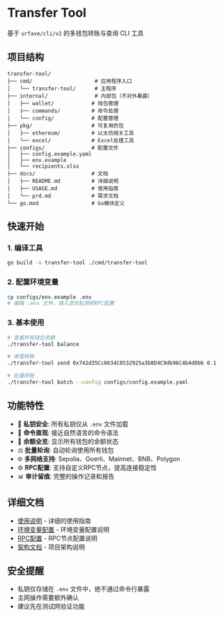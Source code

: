 # Transfer Tool

基于 `urfave/cli/v2` 的多钱包转账与查询 CLI 工具

## 项目结构

```
transfer-tool/
├── cmd/                    # 应用程序入口
│   └── transfer-tool/      # 主程序
├── internal/               # 内部包（不对外暴露）
│   ├── wallet/            # 钱包管理
│   ├── commands/          # 命令处理
│   └── config/            # 配置管理
├── pkg/                   # 可复用的包
│   ├── ethereum/          # 以太坊相关工具
│   └── excel/             # Excel处理工具
├── configs/               # 配置文件
│   ├── config.example.yaml
│   ├── env.example
│   └── recipients.xlsx
├── docs/                  # 文档
│   ├── README.md          # 详细说明
│   ├── USAGE.md           # 使用指南
│   └── prd.md             # 需求文档
└── go.mod                 # Go模块定义
```

## 快速开始

### 1. 编译工具

```bash
go build -o transfer-tool ./cmd/transfer-tool
```

### 2. 配置环境变量

```bash
cp configs/env.example .env
# 编辑 .env 文件，填入您的私钥和RPC配置
```

### 3. 基本使用

```bash
# 查看所有钱包余额
./transfer-tool balance

# 单笔转账
./transfer-tool send 0x742d35Cc6634C0532925a3b8D4C9db96C4b4d8b6 0.1

# 批量转账
./transfer-tool batch --config configs/config.example.yaml
```

## 功能特性

- 🔐 **私钥安全**: 所有私钥仅从 `.env` 文件加载
- 🧭 **命令直观**: 接近自然语言的命令语法
- 👀 **余额全览**: 显示所有钱包的余额状态
- ⚖️ **批量轮询**: 自动轮询使用所有钱包
- 🌐 **多网络支持**: Sepolia、Goerli、Mainnet、BNB、Polygon
- ⚙️ **RPC配置**: 支持自定义RPC节点，提高连接稳定性
- 📊 **审计留痕**: 完整的操作记录和报告

## 详细文档

- [使用说明](docs/USAGE.md) - 详细的使用指南
- [环境变量配置](docs/ENV_CONFIG.md) - 环境变量配置说明
- [RPC配置](docs/RPC_CONFIG.md) - RPC节点配置说明
- [架构文档](docs/ARCHITECTURE.md) - 项目架构说明

## 安全提醒

- 私钥仅存储在 `.env` 文件中，绝不通过命令行暴露
- 主网操作需要额外确认
- 建议先在测试网验证功能
